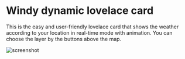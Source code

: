 # Windy dynamic lovelace card

This is the easy and user-friendly lovelace card that shows the weather according to your location in real-time mode with animation. You can choose the layer by the buttons above the map.

![screenshot](https://ibb.co/QdRpkDW)

